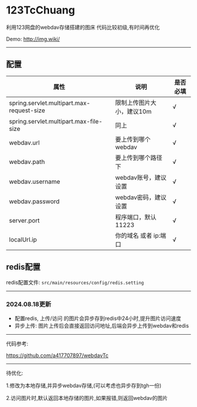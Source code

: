 # 123TcChuang

利用123网盘的webdav存储搭建的图床
代码比较初级,有时间再优化

Demo:   http://img.wiki/

---
## 配置

| 属性                                      | 说明             | 是否必填 |
| ----------------------------------------- |----------------| -------- |
| spring.servlet.multipart.max-request-size | 限制上传图片大小，建议10m | √        |
| spring.servlet.multipart.max-file-size    | 同上             | √        |
| webdav.url                                | 要上传到哪个webdav   | √        |
| webdav.path                               | 要上传到哪个路径下      | √        |
| webdav.username                           | webdav账号，建议设置  | √        |
| webdav.password                           | webdav密码，建议设置  | √        |
| server.port                               | 程序端口，默认11223   | √        |
| localUrl.ip                               | 你的域名 或者 ip:端口  | √        |

## redis配置
redis配置文件: ```src/main/resources/config/redis.setting```

---
### 2024.08.18更新
+ 配置redis, 上传/访问 的图片会异步存到redis中24小时,提升图片访问速度
+ 异步上传: 图片上传后会直接返回访问地址,后端会异步上传到webdav和redis

----
代码参考:

https://github.com/a417707897/webdavTc


-----
待优化:

1.修改为本地存储,并异步webdav存储,(可以考虑也异步存到tgh一份)

2.访问图片时,默认返回本地存储的图片,如果报错,则返回webdav的图片
